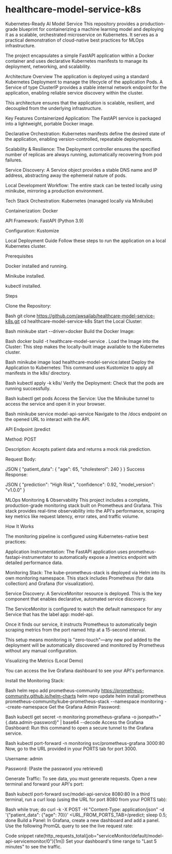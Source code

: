 # healthcare-model-service-k8s

Kubernetes-Ready AI Model Service
This repository provides a production-grade blueprint for containerizing a machine learning model and deploying it as a scalable, orchestrated microservice on Kubernetes. It serves as a practical demonstration of cloud-native best practices for MLOps infrastructure.

The project encapsulates a simple FastAPI application within a Docker container and uses declarative Kubernetes manifests to manage its deployment, networking, and scalability.

Architecture Overview
The application is deployed using a standard Kubernetes Deployment to manage the lifecycle of the application Pods. A Service of type ClusterIP provides a stable internal network endpoint for the application, enabling reliable service discovery within the cluster.

This architecture ensures that the application is scalable, resilient, and decoupled from the underlying infrastructure.

Key Features
Containerized Application: The FastAPI service is packaged into a lightweight, portable Docker image.

Declarative Orchestration: Kubernetes manifests define the desired state of the application, enabling version-controlled, repeatable deployments.

Scalability & Resilience: The Deployment controller ensures the specified number of replicas are always running, automatically recovering from pod failures.

Service Discovery: A Service object provides a stable DNS name and IP address, abstracting away the ephemeral nature of pods.

Local Development Workflow: The entire stack can be tested locally using minikube, mirroring a production environment.

Tech Stack
Orchestration: Kubernetes (managed locally via Minikube)

Containerization: Docker

API Framework: FastAPI (Python 3.9)

Configuration: Kustomize

Local Deployment Guide
Follow these steps to run the application on a local Kubernetes cluster.

Prerequisites

Docker installed and running.

Minikube installed.

kubectl installed.

Steps

Clone the Repository:

Bash
git clone https://github.com/awsailab/healthcare-model-service-k8s.git
cd healthcare-model-service-k8s
Start the Local Cluster:

Bash
minikube start --driver=docker
Build the Docker Image:

Bash
docker build -t healthcare-model-service .
Load the Image into the Cluster: This step makes the locally-built image available to the Kubernetes cluster.

Bash
minikube image load healthcare-model-service:latest
Deploy the Application to Kubernetes: This command uses Kustomize to apply all manifests in the k8s/ directory.

Bash
kubectl apply -k k8s/
Verify the Deployment: Check that the pods are running successfully.

Bash
kubectl get pods
Access the Service: Use the Minikube tunnel to access the service and open it in your browser.

Bash
minikube service model-api-service
Navigate to the /docs endpoint on the opened URL to interact with the API.

API Endpoint
/predict

Method: POST

Description: Accepts patient data and returns a mock risk prediction.

Request Body:

JSON
{
  "patient_data": {
    "age": 65,
    "cholesterol": 240
  }
}
Success Response:

JSON
{
  "prediction": "High Risk",
  "confidence": 0.92,
  "model_version": "v1.0.0"
}


MLOps Monitoring & Observability
This project includes a complete, production-grade monitoring stack built on Prometheus and Grafana. This stack provides real-time observability into the API's performance, scraping key metrics like request latency, error rates, and traffic volume.

How It Works

The monitoring pipeline is configured using Kubernetes-native best practices:

Application Instrumentation: The FastAPI application uses prometheus-fastapi-instrumentator to automatically expose a /metrics endpoint with detailed performance data.

Monitoring Stack: The kube-prometheus-stack is deployed via Helm into its own monitoring namespace. This stack includes Prometheus (for data collection) and Grafana (for visualization).

Service Discovery: A ServiceMonitor resource is deployed. This is the key component that enables declarative, automated service discovery.

The ServiceMonitor is configured to watch the default namespace for any Service that has the label app: model-api.

Once it finds our service, it instructs Prometheus to automatically begin scraping metrics from the port named http at a 15-second interval.

This setup means monitoring is "zero-touch"—any new pod added to the deployment will be automatically discovered and monitored by Prometheus without any manual configuration.

Visualizing the Metrics (Local Demo)

You can access the live Grafana dashboard to see your API's performance.

Install the Monitoring Stack:

Bash
helm repo add prometheus-community https://prometheus-community.github.io/helm-charts
helm repo update
helm install prometheus prometheus-community/kube-prometheus-stack --namespace monitoring --create-namespace
Get the Grafana Admin Password:

Bash
kubectl get secret -n monitoring prometheus-grafana -o jsonpath="{.data.admin-password}" | base64 --decode
Access the Grafana Dashboard: Run this command to open a secure tunnel to the Grafana service.

Bash
kubectl port-forward -n monitoring svc/prometheus-grafana 3000:80
Now, go to the URL provided in your PORTS tab for port 3000.

Username: admin

Password: (Paste the password you retrieved)

Generate Traffic: To see data, you must generate requests. Open a new terminal and forward your API's port:

Bash
kubectl port-forward svc/model-api-service 8080:80
In a third terminal, run a curl loop (using the URL for port 8080 from your PORTS tab):

Bash
while true; do curl -k -X POST -H "Content-Type: application/json" -d '{"patient_data": {"age": 70}}' <URL_FROM_PORTS_TAB>/predict; sleep 0.5; done
Build a Panel: In Grafana, create a new dashboard and add a panel. Use the following PromQL query to see the live request rate:

Code snippet
rate(http_requests_total{job="serviceMonitor/default/model-api-servicemonitor/0"}[1m])
Set your dashboard's time range to "Last 5 minutes" to see the traffic.
